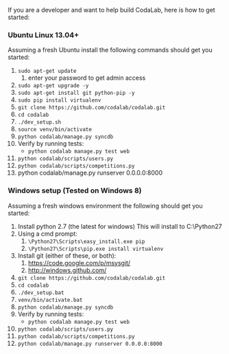 If you are a developer and want to help build CodaLab, here is how to get started:

### Ubuntu Linux 13.04+

Assuming a fresh Ubuntu install the following commands should get you started:

1. `sudo apt-get update`
    1. enter your password to get admin access
1. `sudo apt-get upgrade -y`
1. `sudo apt-get install git python-pip -y`
1. `sudo pip install virtualenv`
1. `git clone https://github.com/codalab/codalab.git`
1. `cd codalab`
1. `./dev_setup.sh`
1. `source venv/bin/activate`
1. `python codalab/manage.py syncdb`
1. Verify by running tests: 
    * `python codalab manage.py test web`
1. `python codalab/scripts/users.py`
1. `python codalab/scripts/competitions.py`
1. python codalab/manage.py runserver 0.0.0.0:8000

### Windows setup (Tested on Windows 8)

Assuming a fresh windows environment the following should get you started:

1. Install python 2.7 (the latest for windows)
   This will install to C:\Python27
1. Using a cmd prompt:
   1. `\Python27\Scripts\easy_install.exe pip`
   1. `\Python27\Scripts\pip.exe install virtualenv`
1. Install git (either of these, or both):
   1. https://code.google.com/p/msysgit/
   1. http://windows.github.com/
1. `git clone https://github.com/codalab/codalab.git`
1. `cd codalab`
1. `./dev_setup.bat`
1. `venv/bin/activate.bat`
1. `python codalab/manage.py syncdb`
1. Verify by running tests:
    * `python codalab manage.py test web`
1. `python codalab/scripts/users.py`
1. `python codalab/scripts/competitions.py`
1. `python codalab/manage.py runserver 0.0.0.0:8000`